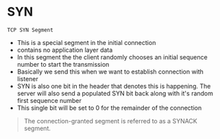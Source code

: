 # SYN 
	TCP SYN Segment

- This is a special segment in the initial connection
- contains no application layer data
- In this segment the the client randomly chooses an initial sequence number to start the transmission 
- Basically we send this when we want to establish connection with listener
- SYN is also one bit in the header that denotes this is happening. The server will also send a populated SYN bit back along with it's random first sequence number
- This single bit will be set to 0 for the remainder of the connection

>The connection-granted segment is referred to as a SYNACK segment.